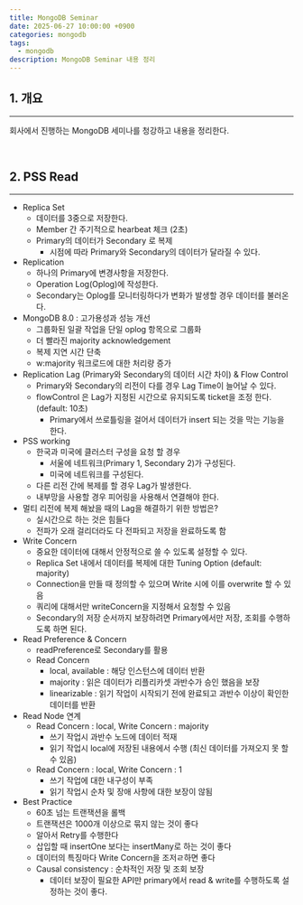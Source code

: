 ```yaml
---
title: MongoDB Seminar
date: 2025-06-27 10:00:00 +0900
categories: mongodb
tags:
  - mongodb
description: MongoDB Seminar 내용 정리
---
```


## 1. 개요
---

회사에서 진행하는 MongoDB 세미나를 청강하고 내용을 정리한다.

<br/>

## 2. PSS Read
---

- Replica Set
	- 데이터를 3중으로 저장한다.
	- Member 간 주기적으로 hearbeat 체크 (2초)
	- Primary의 데이터가 Secondary 로 복제
		- 시점에 따라 Primary와 Secondary의 데이터가 달라질 수 있다.
- Replication
	- 하나의 Primary에 변경사항을 저장한다.
	- Operation Log(Oplog)에 작성한다.
	- Secondary는 Oplog를 모니터링하다가 변화가 발생할 경우 데이터를 불러온다.
- MongoDB 8.0 : 고가용성과 성능 개선
	- 그룹화된 일괄 작업을 단일 oplog 항목으로 그룹화
	- 더 빨라진 majority acknowledgement
	- 복제 지연 시간 단축
	- w:majority 워크로드에 대한 처리량 증가
- Replication Lag (Primary와 Secondary의 데이터 시간 차이) & Flow Control
	- Primary와 Secondary의 리전이 다를 경우 Lag Time이 늘어날 수 있다.
	- flowControl 은 Lag가 지정된 시간으로 유지되도록 ticket을 조정 한다. (default: 10초)
		- Primary에서 쓰로틀링을 걸어서 데이터가 insert 되는 것을 막는 기능을 한다.
- PSS working
	- 한국과 미국에 클러스터 구성을 요청 할 경우
		- 서울에 네트워크(Primary 1, Secondary 2)가 구성된다.
		- 미국에 네트워크를 구성된다.
	- 다른 리전 간에 복제를 할 경우 Lag가 발생한다.
	- 내부망을 사용할 경우 피어링을 사용해서 연결해야 한다.
- 멀티 리전에 복제 해놨을 때의 Lag을 해결하기 위한 방법은?
	- 실시간으로 하는 것은 힘들다
	- 전파가 오래 걸리더라도 다 전파되고 저장을 완료하도록 함
- Write Concern
	- 중요한 데이터에 대해서 안정적으로 쓸 수 있도록 설정할 수 있다.
	- Replica Set 내에서 데이터를 복제에 대한 Tuning Option (default: majority)
	- Connection을 만들 때 정의할 수 있으며 Write 시에 이를 overwrite 할 수 있음
	- 쿼리에 대해서만 writeConcern을 지정해서 요청할 수 있음
	- Secondary의 저장 순서까지 보장하려면 Primary에서만 저장, 조회를 수행하도록 하면 된다.
- Read Preference & Concern
	- readPreference로 Secondary를 활용
	- Read Concern
		- local, available : 해당 인스턴스에 데이터 반환
		- majority : 읽은 데이터가 리플리카셋 과반수가 승인 했음을 보장
		- linearizable : 읽기 작업이 시작되기 전에 완료되고 과반수 이상이 확인한 데이터를 반환
- Read Node 연계
	- Read Concern : local, Write Concern : majority
		- 쓰기 작업시 과반수 노드에 데이터 적재
		- 읽기 작업시 local에 저장된 내용에서 수행 (최신 데이터를 가져오지 못 할 수 있음)
	- Read Concern : local, Write Concern : 1
		- 쓰기 작업에 대한 내구성이 부족
		- 읽기 작업시 순차 및 장애 사항에 대한 보장이 않됨
- Best Practice
	- 60초 넘는 트랜잭션을 롤백
	- 트랜잭션은 1000개 이상으로 묶지 않는 것이 좋다
	- 알아서 Retry를 수행한다
	- 삽입할 때 insertOne 보다는 insertMany로 하는 것이 좋다
	- 데이터의 특징마다 Write Concern을 조저ㄹ하면 좋다
	- Causal consistency : 순차적인 저장 및 조회 보장
		- 데이터 보장이 필요한 API만 primary에서 read & write를 수행하도록 설정하는 것이 좋다.

<br/>

